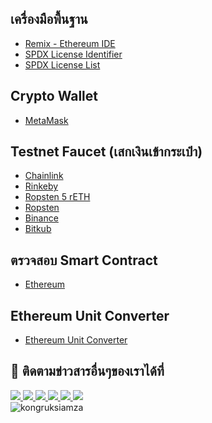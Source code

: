 ## เครื่องมือพื้นฐาน
- [Remix - Ethereum IDE](https://remix.ethereum.org/)
- [SPDX License Identifier](https://docs.soliditylang.org/en/v0.6.8/layout-of-source-files.html)
- [SPDX License List](https://spdx.org/licenses/)
## Crypto Wallet
- [MetaMask](https://metamask.io/)
## Testnet Faucet (เสกเงินเข้ากระเป๋า)
- [Chainlink](https://faucets.chain.link/)
- [Rinkeby](https://faucet.rinkeby.io/)
- [Ropsten 5 rETH](https://faucet.dimensions.network/)
- [Ropsten](https://faucet.ropsten.be/)
- [Binance](https://testnet.binance.org/faucet-smart)
- [Bitkub](https://testnet.bkcscan.com/)
## ตรวจสอบ Smart Contract
- [Ethereum](https://etherscan.io/)
## Ethereum Unit Converter
- [Ethereum Unit Converter](https://eth-converter.com/)

## 📢 ติดตามข่าวสารอื่นๆของเราได้ที่
<div id="badges">
  <a href="https://www.facebook.com/KongRuksiamTutorial" target="_blank">
    <img src="https://img.shields.io/badge/Facebook-1877F2?style=for-the-badge&logo=facebook&logoColor=white"/>
  </a>
  <a href="https://www.youtube.com/@KongRuksiamOfficial" target="_blank">
    <img src="https://img.shields.io/badge/YouTube-FF0000?style=for-the-badge&logo=youtube&logoColor=white"/>
  </a>
    <a href="https://www.udemy.com/user/kong-ruksiam/" target="_blank">
    <img src="https://img.shields.io/badge/Udemy-A435F0?style=for-the-badge&logo=Udemy&logoColor=white"/>
  </a>
  <a href="https://medium.com/@kongruksiam" target="_blank">
    <img src="https://img.shields.io/badge/Medium-12100E?style=for-the-badge&logo=medium&logoColor=white"/>
  </a>
  <a href="https://codepen.io/kongruksiamstudio" target="_blank">
    <img src="https://img.shields.io/badge/Codepen-000000?style=for-the-badge&logo=codepen&logoColor=white"/>
  </a>
  <a href="https://www.tiktok.com/@kongruksiamstudio" target="_blank">
    <img src="https://img.shields.io/badge/TikTok-000000?style=for-the-badge&logo=tiktok&logoColor=white"/>
  </a>
  <br>
  <img src="https://komarev.com/ghpvc/?username=kongruksiamza&style=flat-square&color=blue" alt="kongruksiamza"/>
</div>
